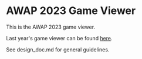 # AWAP 2023 Game Viewer

This is the AWAP 2023 game viewer.

Last year's game viewer can be found [here](https://github.com/rzhan11/awap2022-viewer).

See design_doc.md for general guidelines.